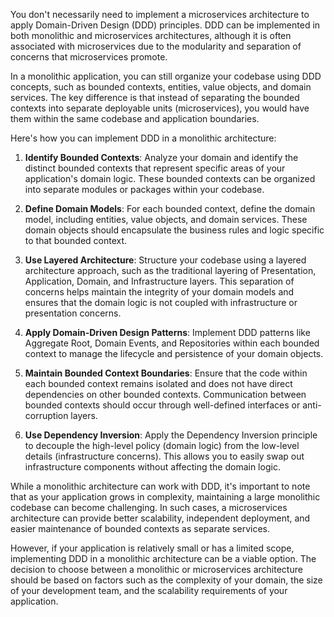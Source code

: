 You don't necessarily need to implement a microservices architecture to apply Domain-Driven Design (DDD) principles. DDD can be implemented in both monolithic and microservices architectures, although it is often associated with microservices due to the modularity and separation of concerns that microservices promote.

In a monolithic application, you can still organize your codebase using DDD concepts, such as bounded contexts, entities, value objects, and domain services. The key difference is that instead of separating the bounded contexts into separate deployable units (microservices), you would have them within the same codebase and application boundaries.

Here's how you can implement DDD in a monolithic architecture:

1. **Identify Bounded Contexts**: Analyze your domain and identify the distinct bounded contexts that represent specific areas of your application's domain logic. These bounded contexts can be organized into separate modules or packages within your codebase.

2. **Define Domain Models**: For each bounded context, define the domain model, including entities, value objects, and domain services. These domain objects should encapsulate the business rules and logic specific to that bounded context.

3. **Use Layered Architecture**: Structure your codebase using a layered architecture approach, such as the traditional layering of Presentation, Application, Domain, and Infrastructure layers. This separation of concerns helps maintain the integrity of your domain models and ensures that the domain logic is not coupled with infrastructure or presentation concerns.

4. **Apply Domain-Driven Design Patterns**: Implement DDD patterns like Aggregate Root, Domain Events, and Repositories within each bounded context to manage the lifecycle and persistence of your domain objects.

5. **Maintain Bounded Context Boundaries**: Ensure that the code within each bounded context remains isolated and does not have direct dependencies on other bounded contexts. Communication between bounded contexts should occur through well-defined interfaces or anti-corruption layers.

6. **Use Dependency Inversion**: Apply the Dependency Inversion principle to decouple the high-level policy (domain logic) from the low-level details (infrastructure concerns). This allows you to easily swap out infrastructure components without affecting the domain logic.

While a monolithic architecture can work with DDD, it's important to note that as your application grows in complexity, maintaining a large monolithic codebase can become challenging. In such cases, a microservices architecture can provide better scalability, independent deployment, and easier maintenance of bounded contexts as separate services.

However, if your application is relatively small or has a limited scope, implementing DDD in a monolithic architecture can be a viable option. The decision to choose between a monolithic or microservices architecture should be based on factors such as the complexity of your domain, the size of your development team, and the scalability requirements of your application.